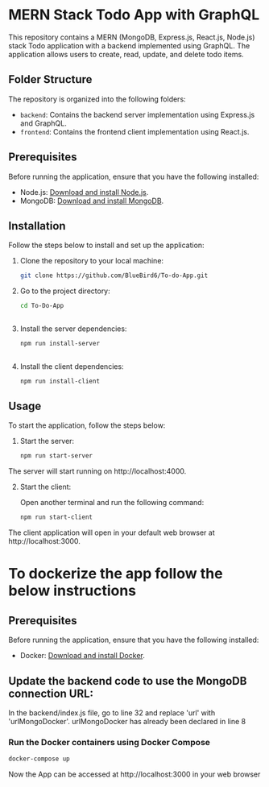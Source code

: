 # MERN Stack Todo App with GraphQL

This repository contains a MERN (MongoDB, Express.js, React.js, Node.js) stack Todo application with a backend implemented using GraphQL. The application allows users to create, read, update, and delete todo items.

## Folder Structure

The repository is organized into the following folders:

- `backend`: Contains the backend server implementation using Express.js and GraphQL.
- `frontend`: Contains the frontend client implementation using React.js.

## Prerequisites

Before running the application, ensure that you have the following installed:

- Node.js: [Download and install Node.js](https://nodejs.org/en/download/).
- MongoDB: [Download and install MongoDB](https://www.mongodb.com/try/download/community).

## Installation

Follow the steps below to install and set up the application:

1. Clone the repository to your local machine:

   ```bash
   git clone https://github.com/BlueBird6/To-do-App.git
   
2. Go to the project directory:

   ```bash
   cd To-Do-App
  
3. Install the server dependencies:
  
   ```bash
   npm run install-server
  
4. Install the client dependencies:

   ```bash
   npm run install-client

## Usage
To start the application, follow the steps below:

1. Start the server:

   ```bash
   npm run start-server
The server will start running on http://localhost:4000.

2. Start the client:

   Open another terminal and run the following command:
   
   ```bash
   npm run start-client
The client application will open in your default web browser at http://localhost:3000.

# To dockerize the app follow the below instructions

## Prerequisites

Before running the application, ensure that you have the following installed:

- Docker: [Download and install Docker](https://www.docker.com/get-started).

## Update the backend code to use the MongoDB connection URL:

In the backend/index.js file, go to line 32 and replace 'url' with 'urlMongoDocker'.
urlMongoDocker has already been declared in line 8

### Run the Docker containers using Docker Compose
   ```bash
   docker-compose up
   ```
Now the App can be accessed at http://localhost:3000 in your web browser
